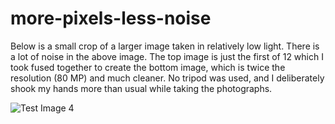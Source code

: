 # more-pixels-less-noise

Below is a small crop of a larger image taken in relatively low light. There is a lot of noise in the above image. The top image is just the first of 12 which I took fused together to create the bottom image, which is twice the resolution (80 MP) and much cleaner. No tripod was used, and I deliberately shook my hands more than usual while taking the photographs.

![Test Image 4](https://github.com/ricsonc/more-pixels-less-noise/blob/master/comparison.jpg?raw=true)



